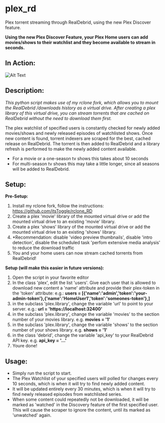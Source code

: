 # plex_rd
Plex torrent streaming through RealDebrid, using the new Plex Discover feature.

**Using the new Plex Discover Feature, your Plex Home users can add movies/shows to their watchlist and they become available to stream in seconds.**

## In Action:

![Alt Text](https://i.ibb.co/4SmVGTG/final-6279217a77f1110078928cf3-366957.gif)

## Description:

*This python script makes use of my rclone fork, which allows you to mount the RealDebrid /downloads history as a virtual drive. After creating a plex library of this virtual drive, you can stream torrents that are cached on RealDebrid without the need to download them first.*

The plex watchlist of specified users is constantly checked for newly added movies/shows and newly released episodes of watchlisted shows.
Once new content is found, torrent indexers are scraped for the best, cached release on RealDebrid. The torrent is then added to RealDebrid and a library refresh is performed to make the newly added content available. 

- For a movie or a one-season tv shows this takes about 10 seconds
- For multi-season tv shows this may take a little longer, since all seasons will be added to RealDebrid.

## Setup:

**Pre-Setup:**

1. Install my rclone fork, follow the instructions: https://github.com/itsToggle/rclone_RD
2. Create a plex 'movie' library of the mounted virtual drive or add the mounted virtual drive to an existing 'movie' library.
3. Create a plex 'shows' library of the mounted virtual drive or add the mounted virtual drive to an existing 'shows' library.
4. *Recommendation: disable 'video preview thumbnails', disable 'intro detection', disable the scheduled task 'perfom extensive media analysis' to reduce the download traffic
5. You and your home users can now stream cached torrents from RealDebrid!

**Setup (will make this easier in future versions):**
1. Open the script in your favorite editor
2. In the class 'plex', edit the list 'users'. Give each user that is allowed to download new content a 'name' attribute and provide their plex-token in the 'token' attribute: e.g.: 
**users = [{'name':'admin','token':'your-admin-token'},{'name':'HomeUser1','token':'someones-token'},]**
3. in the subclass 'plex.library', change the variable 'url' to point to your server. e.g.:
**url = 'https://localhost:32400'**
4. in the subclass 'plex.library', change the variable 'movies' to the section number of your movies library. e.g. **movies = '1'**
5. in the subclass 'plex.library', change the variable 'shows' to the section number of your shows library. e.g. **shows = '1'**
6. in the class 'debrid', change the variable 'api_key' to your RealDebrid API key. e.g. **api_key = '...'**
7. Youre done!

## Usage:

- Simply run the script to start. 
- The Plex Watchlist of your specified users will polled for changes every 10 seconds, which is when it will try to find newly added content. 
- It will be updated entirely every 30 minutes, which is when it will try to find newly released episodes from watchlisted series.
- When some content could repeatedly not be downloaded, it will be marked as 'watched' in the Discovery feature of the first specified user. This will cause the scraper to ignore the content, until its marked as 'unwatched' again.
